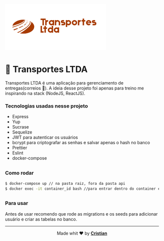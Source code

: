 <h1 style="align: center;">
    <img src="./images/transporteltda.png">
</h1>

# 🚚 Transportes LTDA

Transportes LTDA é uma aplicação para gerenciamento de entregas(correios 👀).
A ideia desse projeto foi apenas para treino me inspirando na stack (NodeJS, ReactJS).

### Tecnologias usadas nesse projeto
* Express
* Yup
* Sucrase
* Sequelize
* JWT para autenticar os usuários
* bcrypt para criptografar as senhas e salvar apenas o hash no banco
* Prettier
* Eslint
* docker-compose

## 

### Como rodar

```bash
$ docker-compose up // na pasta raiz, fora da pasta api
$ docker exec -it container_id bash //para entrar dentro do container e executar os comandos de yarn, evitando bagunça com a node_modules.
```

##

### Para usar
Antes de usar recomendo que rode as migrations e os seeds para adicionar usuário e criar as tabelas no banco.

---

<p align="center">Made whit ❤️ by <strong><a href="http://linkedin.com/in/cristian-silva-dev" target="blank" >Cristian</></p></strong>
